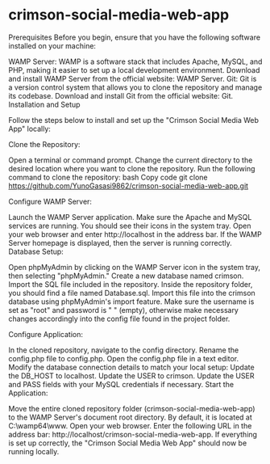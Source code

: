 # crimson-social-media-web-app
Prerequisites
Before you begin, ensure that you have the following software installed on your machine:

WAMP Server: WAMP is a software stack that includes Apache, MySQL, and PHP, making it easier to set up a local development environment.
Download and install WAMP Server from the official website: WAMP Server.
Git: Git is a version control system that allows you to clone the repository and manage its codebase.
Download and install Git from the official website: Git.
Installation and Setup

Follow the steps below to install and set up the "Crimson Social Media Web App" locally:

Clone the Repository:

Open a terminal or command prompt.
Change the current directory to the desired location where you want to clone the repository.
Run the following command to clone the repository:
bash
Copy code
git clone https://github.com/YunoGasasi9862/crimson-social-media-web-app.git


Configure WAMP Server:

Launch the WAMP Server application.
Make sure the Apache and MySQL services are running. You should see their icons in the system tray.
Open your web browser and enter http://localhost in the address bar. If the WAMP Server homepage is displayed, then the server is running correctly.
Database Setup:

Open phpMyAdmin by clicking on the WAMP Server icon in the system tray, then selecting "phpMyAdmin."
Create a new database named crimson.
Import the SQL file included in the repository. Inside the repository folder, you should find a file named Database.sql. Import this file into the crimson database using phpMyAdmin's import feature.
Make sure the username is set as "root" and password is " " (empty), otherwise make necessary changes accordingly into the config file found in the project folder.

Configure Application:

In the cloned repository, navigate to the config directory.
Rename the config.php file to config.php.
Open the config.php file in a text editor.
Modify the database connection details to match your local setup:
Update the DB_HOST to localhost.
Update the USER to crimson.
Update the USER and PASS fields with your MySQL credentials if necessary.
Start the Application:

Move the entire cloned repository folder (crimson-social-media-web-app) to the WAMP Server's document root directory. By default, it is located at C:\wamp64\www.
Open your web browser.
Enter the following URL in the address bar: http://localhost/crimson-social-media-web-app.
If everything is set up correctly, the "Crimson Social Media Web App" should now be running locally.
